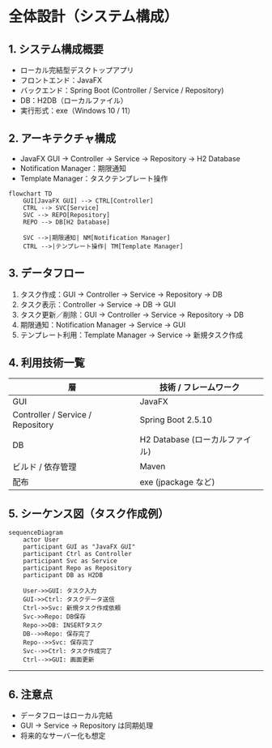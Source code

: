 # 全体設計（システム構成）

## 1. システム構成概要
- ローカル完結型デスクトップアプリ  
- フロントエンド：JavaFX  
- バックエンド：Spring Boot (Controller / Service / Repository)  
- DB：H2DB（ローカルファイル）  
- 実行形式：exe（Windows 10 / 11）

## 2. アーキテクチャ構成
- JavaFX GUI → Controller → Service → Repository → H2 Database  
- Notification Manager：期限通知  
- Template Manager：タスクテンプレート操作

```mermaid
flowchart TD
    GUI[JavaFX GUI] --> CTRL[Controller]
    CTRL --> SVC[Service]
    SVC --> REPO[Repository]
    REPO --> DB[H2 Database]

    SVC -->|期限通知| NM[Notification Manager]
    CTRL -->|テンプレート操作| TM[Template Manager]
```

## 3. データフロー
1. タスク作成：GUI → Controller → Service → Repository → DB  
2. タスク表示：Controller → Service → DB → GUI  
3. タスク更新／削除：GUI → Controller → Service → Repository → DB  
4. 期限通知：Notification Manager → Service → GUI  
5. テンプレート利用：Template Manager → Service → 新規タスク作成  

## 4. 利用技術一覧
| 層 | 技術 / フレームワーク |
|----|--------------------|
| GUI | JavaFX |
| Controller / Service / Repository | Spring Boot 2.5.10 |
| DB | H2 Database (ローカルファイル) |
| ビルド / 依存管理 | Maven |
| 配布 | exe (jpackage など) |

## 5. シーケンス図（タスク作成例）

```mermaid
sequenceDiagram
    actor User
    participant GUI as "JavaFX GUI"
    participant Ctrl as Controller
    participant Svc as Service
    participant Repo as Repository
    participant DB as H2DB

    User->>GUI: タスク入力
    GUI->>Ctrl: タスクデータ送信
    Ctrl->>Svc: 新規タスク作成依頼
    Svc->>Repo: DB保存
    Repo->>DB: INSERTタスク
    DB-->>Repo: 保存完了
    Repo-->>Svc: 保存完了
    Svc-->>Ctrl: タスク作成完了
    Ctrl-->>GUI: 画面更新
```
---

## 6. 注意点
- データフローはローカル完結  
- GUI → Service → Repository は同期処理  
- 将来的なサーバー化も想定
